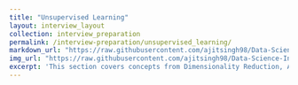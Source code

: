 ```yaml
---
title: "Unsupervised Learning"
layout: interview_layout
collection: interview_preparation
permalink: /interview-preparation/unsupervised_learning/
markdown_url: "https://raw.githubusercontent.com/ajitsingh98/Data-Science-Interview-Questions-Answers/main/unsupervised_learning.md"
img_url: "https://raw.githubusercontent.com/ajitsingh98/Data-Science-Interview-Questions-Answers/main/img/"
excerpt: 'This section covers concepts from Dimensionality Reduction, Autoencoders, PCA, Clustering, KMeans, Recommendation System topics'
---
```

